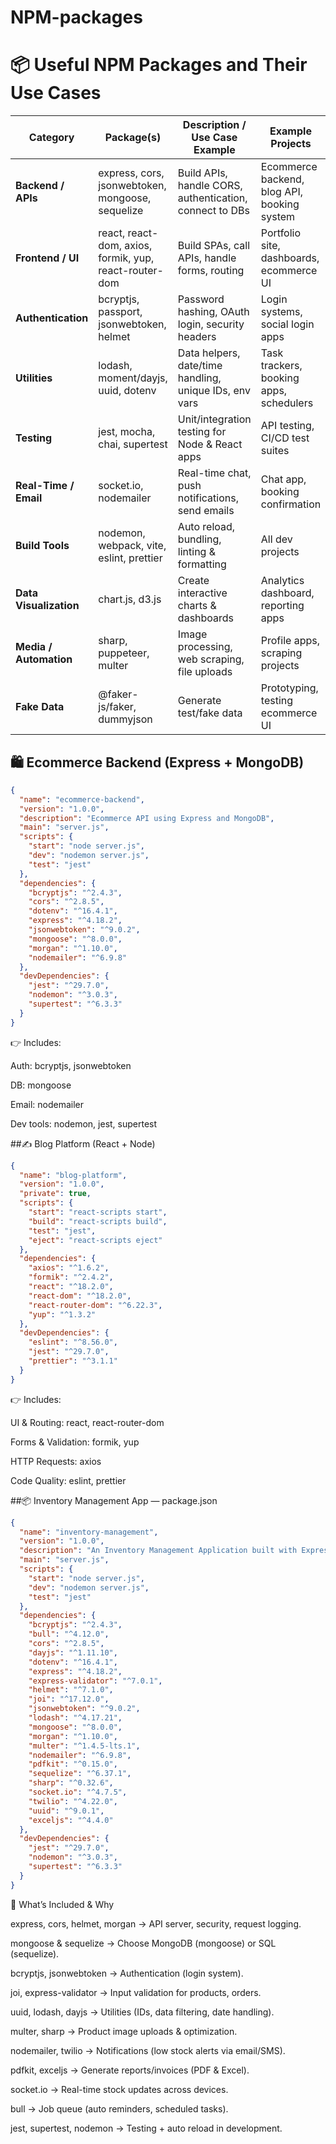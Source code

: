 # NPM-packages
# 📦 Useful NPM Packages and Their Use Cases

| Category              | Package(s)                 | Description / Use Case Example                        | Example Projects                  |
|-----------------------|----------------------------|------------------------------------------------------|-----------------------------------|
| **Backend / APIs**    | express, cors, jsonwebtoken, mongoose, sequelize | Build APIs, handle CORS, authentication, connect to DBs | Ecommerce backend, blog API, booking system |
| **Frontend / UI**     | react, react-dom, axios, formik, yup, react-router-dom | Build SPAs, call APIs, handle forms, routing          | Portfolio site, dashboards, ecommerce UI |
| **Authentication**    | bcryptjs, passport, jsonwebtoken, helmet | Password hashing, OAuth login, security headers        | Login systems, social login apps  |
| **Utilities**         | lodash, moment/dayjs, uuid, dotenv | Data helpers, date/time handling, unique IDs, env vars | Task trackers, booking apps, schedulers |
| **Testing**           | jest, mocha, chai, supertest | Unit/integration testing for Node & React apps        | API testing, CI/CD test suites    |
| **Real-Time / Email** | socket.io, nodemailer       | Real-time chat, push notifications, send emails       | Chat app, booking confirmation    |
| **Build Tools**       | nodemon, webpack, vite, eslint, prettier | Auto reload, bundling, linting & formatting           | All dev projects                  |
| **Data Visualization**| chart.js, d3.js            | Create interactive charts & dashboards                | Analytics dashboard, reporting apps |
| **Media / Automation**| sharp, puppeteer, multer    | Image processing, web scraping, file uploads          | Profile apps, scraping projects   |
| **Fake Data**         | @faker-js/faker, dummyjson  | Generate test/fake data                               | Prototyping, testing ecommerce UI |

## 🛍️ Ecommerce Backend (Express + MongoDB)
```Json
{
  "name": "ecommerce-backend",
  "version": "1.0.0",
  "description": "Ecommerce API using Express and MongoDB",
  "main": "server.js",
  "scripts": {
    "start": "node server.js",
    "dev": "nodemon server.js",
    "test": "jest"
  },
  "dependencies": {
    "bcryptjs": "^2.4.3",
    "cors": "^2.8.5",
    "dotenv": "^16.4.1",
    "express": "^4.18.2",
    "jsonwebtoken": "^9.0.2",
    "mongoose": "^8.0.0",
    "morgan": "^1.10.0",
    "nodemailer": "^6.9.8"
  },
  "devDependencies": {
    "jest": "^29.7.0",
    "nodemon": "^3.0.3",
    "supertest": "^6.3.3"
  }
}
```
👉 Includes:

Auth: bcryptjs, jsonwebtoken

DB: mongoose

Email: nodemailer

Dev tools: nodemon, jest, supertest

##✍️ Blog Platform (React + Node)
```Json
{
  "name": "blog-platform",
  "version": "1.0.0",
  "private": true,
  "scripts": {
    "start": "react-scripts start",
    "build": "react-scripts build",
    "test": "jest",
    "eject": "react-scripts eject"
  },
  "dependencies": {
    "axios": "^1.6.2",
    "formik": "^2.4.2",
    "react": "^18.2.0",
    "react-dom": "^18.2.0",
    "react-router-dom": "^6.22.3",
    "yup": "^1.3.2"
  },
  "devDependencies": {
    "eslint": "^8.56.0",
    "jest": "^29.7.0",
    "prettier": "^3.1.1"
  }
}
```
👉 Includes:

UI & Routing: react, react-router-dom

Forms & Validation: formik, yup

HTTP Requests: axios

Code Quality: eslint, prettier

##📦 Inventory Management App — package.json
```json
{
  "name": "inventory-management",
  "version": "1.0.0",
  "description": "An Inventory Management Application built with Express and MongoDB",
  "main": "server.js",
  "scripts": {
    "start": "node server.js",
    "dev": "nodemon server.js",
    "test": "jest"
  },
  "dependencies": {
    "bcryptjs": "^2.4.3",
    "bull": "^4.12.0",
    "cors": "^2.8.5",
    "dayjs": "^1.11.10",
    "dotenv": "^16.4.1",
    "express": "^4.18.2",
    "express-validator": "^7.0.1",
    "helmet": "^7.1.0",
    "joi": "^17.12.0",
    "jsonwebtoken": "^9.0.2",
    "lodash": "^4.17.21",
    "mongoose": "^8.0.0",
    "morgan": "^1.10.0",
    "multer": "^1.4.5-lts.1",
    "nodemailer": "^6.9.8",
    "pdfkit": "^0.15.0",
    "sequelize": "^6.37.1",
    "sharp": "^0.32.6",
    "socket.io": "^4.7.5",
    "twilio": "^4.22.0",
    "uuid": "^9.0.1",
    "exceljs": "^4.4.0"
  },
  "devDependencies": {
    "jest": "^29.7.0",
    "nodemon": "^3.0.3",
    "supertest": "^6.3.3"
  }
}
```
🔑 What’s Included & Why

express, cors, helmet, morgan → API server, security, request logging.

mongoose & sequelize → Choose MongoDB (mongoose) or SQL (sequelize).

bcryptjs, jsonwebtoken → Authentication (login system).

joi, express-validator → Input validation for products, orders.

uuid, lodash, dayjs → Utilities (IDs, data filtering, date handling).

multer, sharp → Product image uploads & optimization.

nodemailer, twilio → Notifications (low stock alerts via email/SMS).

pdfkit, exceljs → Generate reports/invoices (PDF & Excel).

socket.io → Real-time stock updates across devices.

bull → Job queue (auto reminders, scheduled tasks).

jest, supertest, nodemon → Testing + auto reload in development.

